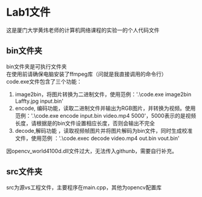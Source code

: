# Lab1文件  

这是厦门大学黄炜老师的计算机网络课程的实验一的个人代码文件  

## bin文件夹  

bin文件夹是可执行文件夹  
在使用前请确保电脑安装了ffmpeg库（问就是我直接调用的命令行）  
code.exe文件包含了三个功能：
1. image2bin，将图片转换为二进制文件，使用范例：'.\code.exe image2bin Laffty.jpg input.bin'  
2. encode, 编码功能，读取二进制文件并输出为RGB图片，并转换为视频。使用范例：'.\code.exe encode input.bin video.mp4 5000'，5000表示的是视频长度，请根据是的bin文件设置相应长度，否则会输出不完全  
3. decode,解码功能 ，读取视频帧图片并将图片解码为bin文件，同时生成校准文件，使用范例 ：'.\code.exec decode video.mp4 out.bin vout.bin'  

因opencv_world4100d.dll文件过大，无法传入githunb，需要自行补充。

## src文件夹  

src为源vs工程文件，主要程序在main.cpp，其他为opencv配置库
